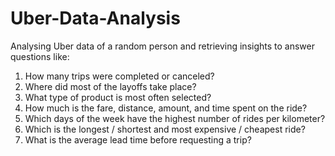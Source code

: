 # Uber-Data-Analysis
Analysing Uber data of a random person and retrieving insights to answer questions like:

1. How many trips were completed or canceled?
2. Where did most of the layoffs take place?
3. What type of product is most often selected?
4. How much is the fare, distance, amount, and time spent on the ride?
5. Which days of the week have the highest number of rides per kilometer?
6. Which is the longest / shortest and most expensive / cheapest ride?
7. What is the average lead time before requesting a trip?
